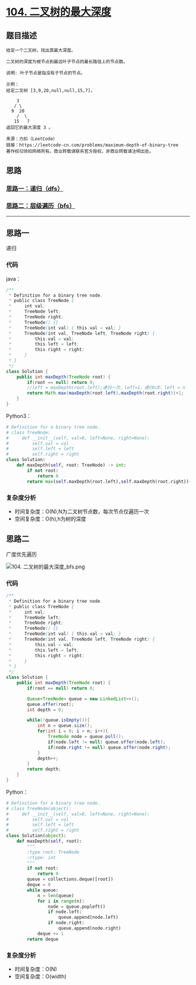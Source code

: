 # [104. 二叉树的最大深度](https://leetcode-cn.com/problems/maximum-depth-of-binary-tree/)

## 题目描述
```
给定一个二叉树，找出其最大深度。

二叉树的深度为根节点到最远叶子节点的最长路径上的节点数。

说明: 叶子节点是指没有子节点的节点。

示例：
给定二叉树 [3,9,20,null,null,15,7]，

    3
   / \
  9  20
    /  \
   15   7
返回它的最大深度 3 。

来源：力扣（LeetCode）
链接：https://leetcode-cn.com/problems/maximum-depth-of-binary-tree
著作权归领扣网络所有。商业转载请联系官方授权，非商业转载请注明出处。
```

## 思路

### [思路一：递归（dfs）](https://github.com/zoeaaa/Algorithm-/blob/main/Tree/104.%20%E4%BA%8C%E5%8F%89%E6%A0%91%E7%9A%84%E6%9C%80%E5%A4%A7%E6%B7%B1%E5%BA%A6.md#思路一)
### [思路二：层级遍历（bfs）](https://github.com/zoeaaa/Algorithm-/blob/main/Tree/104.%20%E4%BA%8C%E5%8F%89%E6%A0%91%E7%9A%84%E6%9C%80%E5%A4%A7%E6%B7%B1%E5%BA%A6.md#思路二)

******************************************

## 思路一

递归

### 代码
java：
```java
/**
 * Definition for a binary tree node.
 * public class TreeNode {
 *     int val;
 *     TreeNode left;
 *     TreeNode right;
 *     TreeNode() {}
 *     TreeNode(int val) { this.val = val; }
 *     TreeNode(int val, TreeNode left, TreeNode right) {
 *         this.val = val;
 *         this.left = left;
 *         this.right = right;
 *     }
 * }
 */
class Solution {
    public int maxDepth(TreeNode root) {
        if(root == null) return 0;
        //left = maxDepth(root.left);递归一次，left=1，递归n次，left = n
        return Math.max(maxDepth(root.left),maxDepth(root.right))+1;
    }
}
```

Python3：
```python
# Definition for a binary tree node.
# class TreeNode:
#     def __init__(self, val=0, left=None, right=None):
#         self.val = val
#         self.left = left
#         self.right = right
class Solution:
    def maxDepth(self, root: TreeNode) -> int:
        if not root:
            return 0
        return max(self.maxDepth(root.left),self.maxDepth(root.right))+1;
```



### 复杂度分析
- 时间复杂度：O(N),N为二叉树节点数，每次节点仅遍历一次
- 空间复杂度：O(h),h为树的深度


## 思路二

广度优先遍历

![104. 二叉树的最大深度_bfs.png](https://i.loli.net/2021/04/26/UuAJQR94eljrZXL.png)


### 代码
```java
/**
 * Definition for a binary tree node.
 * public class TreeNode {
 *     int val;
 *     TreeNode left;
 *     TreeNode right;
 *     TreeNode() {}
 *     TreeNode(int val) { this.val = val; }
 *     TreeNode(int val, TreeNode left, TreeNode right) {
 *         this.val = val;
 *         this.left = left;
 *         this.right = right;
 *     }
 * }
 */
class Solution {
    public int maxDepth(TreeNode root) {
        if(root == null) return 0;

        Queue<TreeNode> queue = new LinkedList<>();
        queue.offer(root);
        int depth = 0;

        while(!queue.isEmpty()){
            int n = queue.size();
            for(int i = 0; i < n; i++){
                TreeNode node = queue.poll();
                if(node.left != null) queue.offer(node.left);
                if(node.right != null) queue.offer(node.right);
            }
            depth++;
        }
        return depth;
    }
}
```

Python：
```python
# Definition for a binary tree node.
# class TreeNode(object):
#     def __init__(self, val=0, left=None, right=None):
#         self.val = val
#         self.left = left
#         self.right = right
class Solution(object):
    def maxDepth(self, root):
        """
        :type root: TreeNode
        :rtype: int
        """
        if not root:
            return 0
        queue = collections.deque([root])
        deque = 0
        while queue:
            n = len(queue)
            for i in range(n):
                node = queue.popleft()
                if node.left:
                    queue.append(node.left)
                if node.right:
                    queue.append(node.right)
            deque += 1
        return deque


```

### 复杂度分析
- 时间复杂度：O(N)
- 空间复杂度：O(width)
